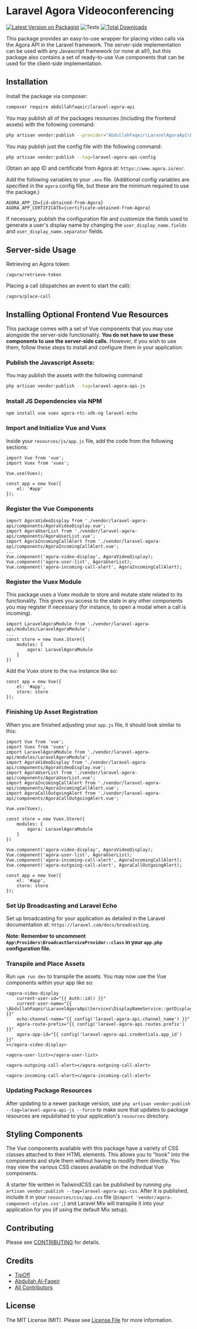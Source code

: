 # Laravel Agora Videoconferencing

[![Latest Version on Packagist](https://img.shields.io/packagist/v/abdullahfaqeir/laravel-agora-api.svg?style=flat-square)](https://packagist.org/packages/abdullahfaqeir/laravel-agora-api)
![Tests](https://github.com/abdullahfaqeir/laravel-agora-api/workflows/Tests/badge.svg)
[![Total Downloads](https://img.shields.io/packagist/dt/abdullahfaqeir/laravel-agora-api.svg?style=flat-square)](https://packagist.org/packages/abdullahfaqeir/laravel-agora-api)

This package provides an easy-to-use wrapper for placing video calls via the Agora API in the Laravel framework. The server-side implementation can be used with any Javascript framework (or none at all!), but this package also contains a set of ready-to-use Vue components that can be used for the client-side implementation.

## Installation

Install the package via composer:

```bash
composer require abdullahfaqeir/laravel-agora-api
```

You may publish all of the packages resources (including the frontend assets) with the following command:
```bash
php artisan vendor:publish --provider="AbdullahFaqeir\LaravelAgoraApi\LaravelAgoraApiServiceProvider"
```

You may publish just the config file with the following command:
```bash
php artisan vendor:publish --tag=laravel-agora-api-config
```

Obtain an app ID and certificate from Agora at: `https://www.agora.io/en/`.

Add the following variables to your `.env` file. (Additional config variables are specified in the `agora` config file, but these are the minimum required to use the package.)

```
AGORA_APP_ID={id-obtained-from-Agora}
AGORA_APP_CERTIFICATE={certificate-obtained-from-Agora}
```

If necessary, publish the configuration file and customize the fields used to generate a user's display name by changing the `user_display_name.fields` and `user_display_name.separator` fields.

## Server-side Usage

Retrieving an Agora token: 

```
/agora/retrieve-token
```

Placing a call (dispatches an event to start the call):

```
/agora/place-call
```

## Installing Optional Frontend Vue Resources

This package comes with a set of Vue components that you may use alongside the server-side functionality. **You do not have to use these components to use the server-side calls.** However, if you wish to use them, follow these steps to install and configure them in your application:

### Publish the Javascript Assets:

You may publish the assets with the following command:
```bash
php artisan vendor:publish --tag=laravel-agora-api-js
```

### Install JS Dependencies via NPM

```
npm install vue vuex agora-rtc-sdk-ng laravel-echo
```

### Import and Initialize Vue and Vuex

Inside your `resources/js/app.js` file, add the code from the following sections:

```
import Vue from 'vue';
import Vuex from 'vuex';

Vue.use(Vuex);

const app = new Vue({
    el: '#app'
});
```

### Register the Vue Components
```
import AgoraVideoDisplay from './vendor/laravel-agora-api/components/AgoraVideoDisplay.vue';
import AgoraUserList from './vendor/laravel-agora-api/components/AgoraUserList.vue';
import AgoraIncomingCallAlert from './vendor/laravel-agora-api/components/AgoraIncomingCallAlert.vue';
...
Vue.component('agora-video-display', AgoraVideoDisplay);
Vue.component('agora-user-list', AgoraUserList);
Vue.component('agora-incoming-call-alert', AgoraIncomingCallAlert);
```

### Register the Vuex Module

This package uses a Vuex module to store and mutate state related to its functionality. This gives you access to the state in any other components you may register if necessary (for instance, to open a modal when a call is incoming).

```
import LaravelAgoraModule from './vendor/laravel-agora-api/modules/LaravelAgoraModule';
...
const store = new Vuex.Store({
    modules: {
        agora: LaravelAgoraModule
    }
})
```

Add the Vuex store to the `Vue` instance like so:

```
const app = new Vue({
    el: '#app',
    store: store
});
```

### Finishing Up Asset Registration

When you are finished adjusting your `app.js` file, it should look similar to this:

```
import Vue from 'vue';
import Vuex from 'vuex';
import LaravelAgoraModule from './vendor/laravel-agora-api/modules/LaravelAgoraModule';
import AgoraVideoDisplay from './vendor/laravel-agora-api/components/AgoraVideoDisplay.vue';
import AgoraUserList from './vendor/laravel-agora-api/components/AgoraUserList.vue';
import AgoraIncomingCallAlert from './vendor/laravel-agora-api/components/AgoraIncomingCallAlert.vue';
import AgoraCallOutgoingAlert from './vendor/laravel-agora-api/components/AgoraCallOutgoingAlert.vue';

Vue.use(Vuex);

const store = new Vuex.Store({
    modules: {
        agora: LaravelAgoraModule
    }
})

Vue.component('agora-video-display', AgoraVideoDisplay);
Vue.component('agora-user-list', AgoraUserList);
Vue.component('agora-incoming-call-alert', AgoraIncomingCallAlert);
Vue.component('agora-outgoing-call-alert', AgoraCallOutgoingAlert);

const app = new Vue({
    el: '#app',
    store: store
});
```

### Set Up Broadcasting and Laravel Echo

Set up broadcasting for your application as detailed in the Laravel documentation at: `https://laravel.com/docs/broadcasting`.

**Note: Remember to uncomment `App\Providers\BroadcastServiceProvider::class` in your `app.php` configuration file.**

### Transpile and Place Assets

Run `npm run dev` to transpile the assets. You may now use the Vue components within your app like so:

```
<agora-video-display
    current-user-id="{{ Auth::id() }}"
    current-user-name="{{ \AbdullahFaqeir\LaravelAgoraApi\Services\DisplayNameService::getDisplayName(Auth::user()) }}"
    echo-channel-name="{{ config('laravel-agora-api.channel_name') }}"
    agora-route-prefix="{{ config('laravel-agora-api.routes.prefix') }}"
    agora-app-id="{{ config('laravel-agora-api.credentials.app_id') }}"
></agora-video-display>

<agora-user-list></agora-user-list>

<agora-outgoing-call-alert></agora-outgoing-call-alert>

<agora-incoming-call-alert></agora-incoming-call-alert>
```

### Updating Package Resources

After updating to a newer package version, use `php artisan vendor:publish --tag=laravel-agora-api-js --force` to make sure that updates to package resources are republished to your application's `resources` directory.

## Styling Components

The Vue components available with this package have a variety of CSS classes attached to their HTML elements. This allows you to "hook" into the components and style them without having to modify them directly. You may view the various CSS classes available on the individual Vue components.

A starter file written in TailwindCSS can be published by running `php artisan vendor:publish --tag=laravel-agora-api-css`. After it is published, include it in your `resources/css/app.css` file (`@import 'vendor/agora-component-styles.css';`) and Laravel Mix will transpile it into your application for you (if using the default Mix setup).

## Contributing

Please see [CONTRIBUTING](.github/CONTRIBUTING.md) for details.

## Credits

- [TipOff](https://github.com/TipOff)
- [Abdullah Al-Faqeir](https://github.com/abdullahfaqeir)
- [All Contributors](../../contributors)

## License

The MIT License (MIT). Please see [License File](LICENSE.md) for more information.
